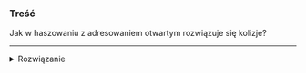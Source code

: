 ### Treść
Jak w haszowaniu z adresowaniem otwartym rozwiązuje się kolizje?

------
<details><summary>Rozwiązanie</summary>
<p>
    
Korzysta się z jednej z 3 metod w celu znalezienia nowego(pustego) miejsca w tablicy:

![image](https://user-images.githubusercontent.com/11476062/63283565-db8d9600-c2b1-11e9-9860-95704ef15890.png)
